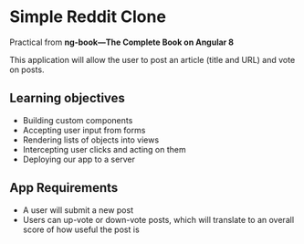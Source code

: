 # Simple Reddit Clone

Practical from **ng-book—The Complete Book on Angular 8**

This application will allow the user to post an article (title and URL) and vote on posts.

## Learning objectives
- Building custom components
- Accepting user input from forms
- Rendering lists of objects into views
- Intercepting user clicks and acting on them 
- Deploying our app to a server

## App Requirements
- A user will submit a new post
- Users can up-vote or down-vote posts, which will translate to an overall score of how useful the post is
